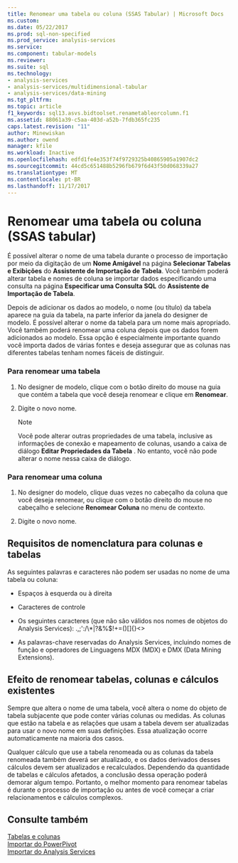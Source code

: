 ```yaml
---
title: Renomear uma tabela ou coluna (SSAS Tabular) | Microsoft Docs
ms.custom: 
ms.date: 05/22/2017
ms.prod: sql-non-specified
ms.prod_service: analysis-services
ms.service: 
ms.component: tabular-models
ms.reviewer: 
ms.suite: sql
ms.technology:
- analysis-services
- analysis-services/multidimensional-tabular
- analysis-services/data-mining
ms.tgt_pltfrm: 
ms.topic: article
f1_keywords: sql13.asvs.bidtoolset.renametableorcolumn.f1
ms.assetid: 88061a39-c5aa-403d-a52b-7fdb365fc235
caps.latest.revision: "11"
author: Minewiskan
ms.author: owend
manager: kfile
ms.workload: Inactive
ms.openlocfilehash: edfd1fe4e353f74f9729325b40865905a1907dc2
ms.sourcegitcommit: 44cd5c651488b5296fb679f6d43f50d068339a27
ms.translationtype: MT
ms.contentlocale: pt-BR
ms.lasthandoff: 11/17/2017
---
```

# <a name="rename-a-table-or-column-ssas-tabular"></a>Renomear uma tabela ou coluna (SSAS tabular)
  É possível alterar o nome de uma tabela durante o processo de importação por meio da digitação de um **Nome Amigável** na página **Selecionar Tabelas e Exibições** do **Assistente de Importação de Tabela**. Você também poderá alterar tabela e nomes de coluna se importar dados especificando uma consulta na página **Especificar uma Consulta SQL** do **Assistente de Importação de Tabela**.  
  
 Depois de adicionar os dados ao modelo, o nome (ou título) da tabela aparece na guia da tabela, na parte inferior da janela do designer de modelo. É possível alterar o nome da tabela para um nome mais apropriado. Você também poderá renomear uma coluna depois que os dados forem adicionados ao modelo. Essa opção é especialmente importante quando você importa dados de várias fontes e deseja assegurar que as colunas nas diferentes tabelas tenham nomes fáceis de distinguir.  
  
### <a name="to-rename-a-table"></a>Para renomear uma tabela  
  
1.  No designer de modelo, clique com o botão direito do mouse na guia que contém a tabela que você deseja renomear e clique em **Renomear**.  
  
2.  Digite o novo nome.  
  
    > [!NOTE]  
    >  Você pode alterar outras propriedades de uma tabela, inclusive as informações de conexão e mapeamento de colunas, usando a caixa de diálogo **Editar Propriedades da Tabela** . No entanto, você não pode alterar o nome nessa caixa de diálogo.  
  
### <a name="to-rename-a-column"></a>Para renomear uma coluna  
  
1.  No designer do modelo, clique duas vezes no cabeçalho da coluna que você deseja renomear, ou clique com o botão direito do mouse no cabeçalho e selecione **Renomear Coluna** no menu de contexto.  
  
2.  Digite o novo nome.  
  
## <a name="naming-requirements-for-columns-and-tables"></a>Requisitos de nomenclatura para colunas e tabelas  
 As seguintes palavras e caracteres não podem ser usadas no nome de uma tabela ou coluna:  
  
-   Espaços à esquerda ou à direita  
  
-   Caracteres de controle  
  
-   Os seguintes caracteres (que não são válidos nos nomes de objetos do Analysis Services): .,;':/\\*|?&%$!+=()[]{}<>  
  
-   As palavras-chave reservadas do Analysis Services, incluindo nomes de função e operadores de Linguagens MDX (MDX) e DMX (Data Mining Extensions).  
  
## <a name="effect-of-renaming-on-existing-tables-columns-and-calculations"></a>Efeito de renomear tabelas, colunas e cálculos existentes  
 Sempre que altera o nome de uma tabela, você altera o nome do objeto de tabela subjacente que pode conter várias colunas ou medidas. As colunas que estão na tabela e as relações que usam a tabela devem ser atualizadas para usar o novo nome em suas definições. Essa atualização ocorre automaticamente na maioria dos casos.
  
 Qualquer cálculo que use a tabela renomeada ou as colunas da tabela renomeada também deverá ser atualizado, e os dados derivados desses cálculos devem ser atualizados e recalculados. Dependendo da quantidade de tabelas e cálculos afetados, a conclusão dessa operação poderá demorar algum tempo. Portanto, o melhor momento para renomear tabelas é durante o processo de importação ou antes de você começar a criar relacionamentos e cálculos complexos.  
  
## <a name="see-also"></a>Consulte também  
 [Tabelas e colunas](../../analysis-services/tabular-models/tables-and-columns-ssas-tabular.md)   
 [Importar do PowerPivot](../../analysis-services/tabular-models/import-from-power-pivot-ssas-tabular.md)   
 [Importar do Analysis Services](../../analysis-services/tabular-models/import-from-analysis-services-ssas-tabular.md)  
  
  
